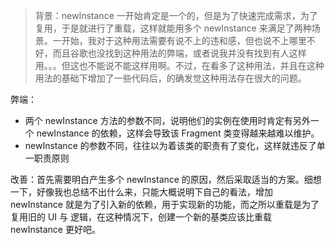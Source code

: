 > 背景：newInstance 一开始肯定是一个的，但是为了快速完成需求，为了复用，于是就进行了重载，这样就能用多个 newInstance 来满足了两种场景。一开始，我对于这种用法需要有说不上的违和感，但也说不上哪里不好，而且谷歌也没找到这种用法的弊端，或者说我并没有找到有人这样用。。。但这也不能说不能这样用啊。不过，在看多了这种用法，并且在这种用法的基础下增加了一些代码后，的确发觉这种用法存在很大的问题。

弊端：

+ 两个 newInstance 方法的参数不同，说明他们的实例在使用时肯定有另外一个 newInstance 的依赖，这样会导致该 Fragment 类变得越来越难以维护。
+ newInstance 的参数不同，往往以为着该类的职责有了变化，这样就违反了单一职责原则



改善：首先需要明白产生多个 newInstance 的原因，然后采取适当的方案。细想一下，好像我也总结不出什么来，只能大概说明下自己的看法，增加 newInstance 就是为了引入新的依赖，用于实现新的功能，而之所以重载是为了复用旧的 UI 与 逻辑，在这种情况下，创建一个新的基类应该比重载 newInstance 更好吧。